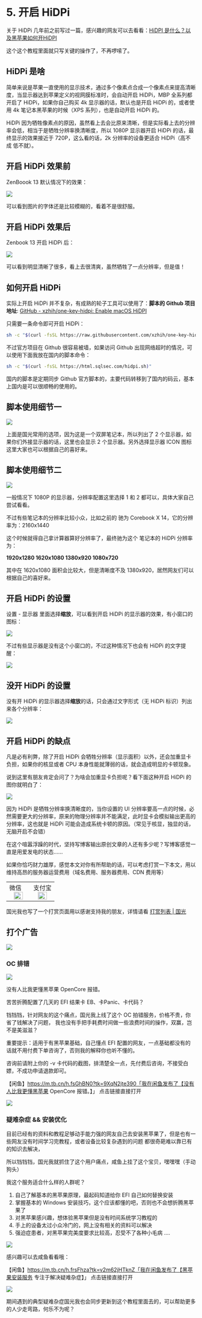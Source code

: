 # 5. 开启 HiDPi

关于 HiDPi 几年前之前写过一篇，感兴趣的网友可以去看看：[HiDPI 是什么？以及黑苹果如何开HiDPI](https://www.sqlsec.com/2018/09/hidpi.html)

这个这个教程里面就只写关键的操作了，不再啰嗦了。

## HiDPi 是啥

简单来说是苹果一直使用的显示技术，通过多个像素点合成一个像素点来提高清晰度，当显示器达到苹果定义的视网膜标准时，会自动开启 HiDPi，MBP 全系列都开启了 HiDPi，如果你自己购买 4k 显示器的话，默认也是开启 HiDPi 的，或者使用 4k 笔记本黑苹果的时候（XPS 系列），也是自动开启 HiDPi 的。

HiDPi 因为牺牲像素点的原因，虽然看上去会比原来清晰，但是实际看上去的分辨率会低，相当于是牺牲分辨率换清晰度，所以 1080P 显示器开启 HiDPi 的话，最终显示的效果接近于 720P，这么看的话，2k 分辨率的设备更适合 HiDPi（高不成 低不就）。

## 开启 HiDPi 效果前

ZenBoook 13 默认情况下的效果：

![](https://image.3001.net/images/20220205/16440471235590.png) 

可以看到图片的字体还是比较模糊的，看着不是很舒服。

## 开启 HiDPi 效果后

Zenbook 13 开启 HiDPi 后：

![](https://image.3001.net/images/20220205/16440471653893.png) 

可以看到明显清晰了很多，看上去很清爽，虽然牺牲了一点分辨率，但是值！

## 如何开启 HiDPi

实际上开启 HiDPi 并不复杂，有成熟的轮子工具可以使用了：**脚本的 Github 项目地址**: [GitHub - xzhih/one-key-hidpi: Enable macOS HiDPI](https://github.com/xzhih/one-key-hidpi)

只需要一条命令即可开启 HiDPi：

```bash
sh -c "$(curl -fsSL https://raw.githubusercontent.com/xzhih/one-key-hidpi/master/hidpi.sh)"
```

不过官方项目在 Github 很容易被墙，如果访问 Github 出现网络超时的情况，可以使用下面我放在国内的脚本命令：

```bash
sh -c "$(curl -fsSL https://html.sqlsec.com/hidpi.sh)"
```

国内的脚本是定期同步 Github 官方脚本的，主要代码转移到了国内的码云，基本上国内是可以很顺畅的使用的。

## 脚本使用细节一

![](https://image.3001.net/images/20220205/164404753673.png) 

上面是国光常用的选项，因为这是一个双屏笔记本，所以列出了 2 个显示器，如果你们外接显示器的话，这里也会显示 2 个显示器。另外选择显示器 ICON 图标这里大家也可以根据自己的喜好来。

## 脚本使用细节二

![](https://image.3001.net/images/20220205/16440475813360.png)  

一般情况下 1080P 的显示器，分辨率配置这里选择 1 和 2 都可以，具体大家自己尝试看看。

不过有些笔记本的分辨率比较小众，比如之前的 驰为 Corebook X 14，它的分辨率为：2160x1440

这个时候就得自己拿计算器算好分辨率了，最终驰为这个 笔记本的 HiDPi 分辨率为：

**1920x1280 1620x1080 1380x920 1080x720**

其中在 1620x1080 面积会比较大，但是清晰度不及 1380x920，居然网友们可以根据自己的喜好来。

## 开启 HiDPi 的设置

设置 - 显示器 里面选择**缩放**，可以看到开启 HiDPi 的显示器的效果，有小窗口的图标：

![](https://image.3001.net/images/20220205/16440478171055.png)

不过有些显示器是没有这个小窗口的，不过这种情况下也会有 HiDPi 的文字提醒：

![](https://image.3001.net/images/20220207/16441642901658.png)  

## 没开 HiDPi 的设置

没有开 HiDPi 的显示器选择**缩放**的话，只会通过文字形式（无 HiDPi 标识）列出来各个分辨率：

![](https://image.3001.net/images/20220205/16440479704621.png)  

## 开启 HiDPi 的缺点

凡是必有利弊，除了开启 HiDPi 会牺牲分辨率（显示面积）以外，还会加重显卡负担，如果你的核显或者 CPU 本身性能就薄弱的话，就会造成明显的卡顿现象。

说到这里有朋友肯定会问了？为啥会加重显卡负担呢？看下面这种开启 HiDPi 的图你就明白了：

![](https://image.3001.net/images/20220205/16440485575047.png) 

因为 HiDPi 是牺牲分辨率换清晰度的，当你设置的 UI 分辨率要高一点的时候，必然需要更大的分辨率，原来的物理分辨率并不能满足，此时显卡会模拟输出更高的分辨率，这也就是 HiDPi 可能会造成系统卡顿的原因。（常见于核显，独显的话，无脑开启不会错）



在这个喧嚣浮躁的时代，坚持写博客输出原创文章的人还有多少呢？写博客感觉一直是用爱发电的状态......

如果你恰巧财力雄厚，感觉本文对你有所帮助的话，可以考虑打赏一下本文，用以维持高昂的服务器运营费用（域名费用、服务器费用、CDN 费用等）

<table>
    <tr>
        <td>微信
            <center><img src="https://image.3001.net/images/20200421/1587449920128.jpg " width="70%"></center>
        </td>
        <td width="50%">
          支付宝
            <center><img src="https://image.3001.net/images/20200421/15874503376388.jpg" width="70%"></center>
        </td>
    </tr>
</table>





国光我也写了一个打赏页面用以感谢支持我的朋友，详情请看 [打赏列表 | 国光](https://www.sqlsec.com/dashang.html)

## 打个广告

![](https://image.3001.net/images/20220505/16517231026626.jpg) 

### OC  排错

![](https://image.3001.net/images/20220505/16517225285995.jpg) 

没有人比我更懂黑苹果 OpenCore 报错。

苦苦折腾配置了几天的 EFI 结果卡 EB、卡Panic、卡代码？

铛铛铛，针对网友的这个痛点，国光我上线了这个 OC 拍错服务，价格不贵，你省了钱解决了问题， 我也没有手把手耗费时间做一些浪费时间的操作，双赢，岂不是美滋滋？

重要提示：适用于有黑苹果基础，自己懂点 EFI 配置的网友，一点基础都没有的话就不用付费下单咨询了，否则我的解释你也听不懂的。

咨询前请附上你的 -v 卡代码的截图，排清楚全一点，先付费后咨询，不接受白嫖，不成功申请退款即可。



【闲鱼】https://m.tb.cn/h.fsGhBN0?tk=9XqN2jte390「我在闲鱼发布了【没有人比我更懂黑苹果 OpenCore 报错。】」
点击链接直接打开



![](https://image.3001.net/images/20220505/16517223609381.jpg) 

### 疑难杂症 && 安装优化

目前已经有的资料和教程足够动手能力强的网友自己去安装黑苹果了，但是也有一些网友没有时间学习完教程，或者设备比较复杂遇到的问题
都很奇葩难以靠已有的知识去解决，

所以铛铛铛，国光我就抓住了这个用户痛点，咸鱼上挂了这个宝贝，嘿嘿嘿（手动狗头）

我这个服务适合什么样的人群呢？

1. 自己了解基本的黑苹果原理，最起码知道给你 EFI 自己如何替换安装
2. 掌握基本的 Windows 安装技巧，这个应该都懂的吧，否则也不会想折腾黑苹果了
3. 对黑苹果感兴趣，想体验黑苹果但是没有时间系统学习教程的
4. 手上的设备太过小众冷门的，网上没有相关的资料可以解决
5. 强迫症患者，对黑苹果完美度要求比较高，忍受不了各种小毛病
   ....

![](https://image.3001.net/images/20220319/16476611133376.png) 

感兴趣可以去咸鱼看看哦：

【闲鱼】https://m.tb.cn/h.frsFhza?tk=v2m62jHTknZ「我在闲鱼发布了【黑苹果安装服务 专注于解决疑难杂症】」
点击链接直接打开

![](https://image.3001.net/images/20220505/1651717727657.jpg) 

期间遇到的典型疑难杂症国光我也会同步更新到这个教程里面去的，可以帮助更多的人少走弯路，何乐不为呢？

